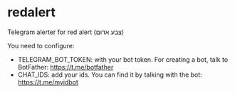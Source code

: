 # redalert
Telegram alerter for red alert (צבע אדום)

You need to configure:
* TELEGRAM_BOT_TOKEN: with your bot token. For creating a bot, talk to BotFather: https://t.me/botfather
* CHAT_IDS: add your ids. You can find it by talking with the bot: https://t.me/myidbot
